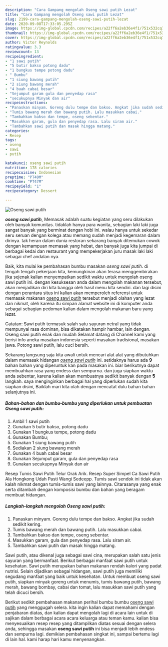 ```yaml
---
description: "Cara Gampang mengolah Oseng sawi putih Lezat"
title: "Cara Gampang mengolah Oseng sawi putih Lezat"
slug: 2199-cara-gampang-mengolah-oseng-sawi-putih-lezat
date: 2020-09-08T17:33:05.295Z
image: https://img-global.cpcdn.com/recipes/a22ff6a2eb36e4f1/751x532cq70/oseng-sawi-putih-foto-resep-utama.jpg
thumbnail: https://img-global.cpcdn.com/recipes/a22ff6a2eb36e4f1/751x532cq70/oseng-sawi-putih-foto-resep-utama.jpg
cover: https://img-global.cpcdn.com/recipes/a22ff6a2eb36e4f1/751x532cq70/oseng-sawi-putih-foto-resep-utama.jpg
author: Victor Reynolds
ratingvalue: 3.3
reviewcount: 13
recipeingredient:
- "1 sawi putih"
- "5 butir bakso potong dadu"
- "1 bungkus tempe potong dadu"
- " Bumbu"
- "1 siung bawang putih"
- "2 siung bawang merah"
- "4 buah cabai besar"
- "Sejumput garam gula dan penyedap rasa"
- "secukupnya Minyak dan air"
recipeinstructions:
- "Panaskan minyam. Goreng dulu tempe dan bakso. Angkat jika sudah sedikit kering."
- "Tumis bawang merah dan bawang putih. Lalu masukkan cabai."
- "Tambahkan bakso dan tempe, oseng sebentar."
- "Masukkan garam, gula dan penyedap rasa. Lalu siram air."
- "Tambahkan sawi putih dan masak hingga matang."
categories:
- Resep
tags:
- oseng
- sawi
- putih

katakunci: oseng sawi putih 
nutrition: 178 calories
recipecuisine: Indonesian
preptime: "PT40M"
cooktime: "PT47M"
recipeyield: "1"
recipecategory: Dessert

---
```



![Oseng sawi putih](https://img-global.cpcdn.com/recipes/a22ff6a2eb36e4f1/751x532cq70/oseng-sawi-putih-foto-resep-utama.jpg)

<b><i>oseng sawi putih</i></b>, Memasak adalah suatu kegiatan yang seru dilakukan oleh banyak komunitas. tidaklah hanya para wanita, sebagian laki laki juga sangat banyak yang berminat dengan hobi ini. walau hanya untuk sekedar seru seruan dengan kolega atau memang sudah menjadi kegemaran dalam dirinya. tak heran dalam dunia restoran sekarang banyak ditemukan cowok dengan kemampuan memasak yang hebat, dan banyak juga kita jumpai di berbagai kedai dan restaurant yang mempekerjakan juru masak laki laki sebagai chef andalan nya.

Baik, kita mulai ke pembahasan bumbu masakan <i>oseng sawi putih</i>. di tengah tengah pekerjaan kita, kemungkinan akan terasa menggembirakan jika sejenak kalian menyempatkan sedikit waktu untuk mengolah oseng sawi putih ini. dengan kesuksesan anda dalam mengolah makanan tersebut, akan menjadikan diri kita bangga oleh hasil menu kita sendiri. dan lagi disini dengan perantara situs ini kalian akan memperoleh referensi untuk memasak makanan <u>oseng sawi putih</u> tersebut menjadi olahan yang lezat dan nikmat, oleh karena itu simpan alamat website ini di komputer anda sebagai sebagian pedoman kalian dalam mengolah makanan baru yang lezat.

Catatan: Sawi putih termasuk salah satu sayuran netral yang tidak mempunyai rasa dominan, bisa dikatakan hampir hambar, lain dengan. Oseng sawi putih enak dan mudah Selamat datang di Channel kami yang berisi info aneka masakan indonesia seperti masakan tradisional, masakan jawa. Potong sawi putih, lalu cuci bersih.


Sekarang langsung saja kita awali untuk mencari alat alat yang dibutuhkan dalam memasak hidangan <u><i>oseng sawi putih</i></u> ini. setidaknya harus ada <b>9</b> bahan bahan yang diperuntuk kan pada masakan ini. biar berikutnya dapat membuahkan rasa yang endess dan sempurna. dan juga siapkan waktu anda sebentar, karena kalian akan membuatnya sedikit banyak dengan <b>5</b> langkah. saya menginginkan berbagai hal yang diperlukan sudah kita siapkan disini, Baiklah mari kita olah dengan mencatat dulu bahan bahan selanjutnya ini.

<!--inarticleads1-->

##### Bahan-bahan dan bumbu-bumbu yang diperlukan untuk pembuatan Oseng sawi putih:

1. Ambil 1 sawi putih
1. Gunakan 5 butir bakso, potong dadu
1. Gunakan 1 bungkus tempe, potong dadu
1. Gunakan  Bumbu;
1. Gunakan 1 siung bawang putih
1. Sediakan 2 siung bawang merah
1. Gunakan 4 buah cabai besar
1. Gunakan Sejumput garam, gula dan penyedap rasa
1. Gunakan secukupnya Minyak dan air


Resep Tumis Sawi Putih Telur Orak Arik. Resep Super Simpel Ca Sawi Putih Ala Hongkong Udah Pasti Wangi Sedeepp. Tumis sawi sendok ini tidak akan kalah nikmat dengan tumis-tumis sawi yang lainnya. Citarasanya yang enak serta ditambah dengan komposisi bumbu dan bahan yang beragam membuat hidangan. 

<!--inarticleads2-->

##### Langkah-langkah mengolah Oseng sawi putih:

1. Panaskan minyam. Goreng dulu tempe dan bakso. Angkat jika sudah sedikit kering.
1. Tumis bawang merah dan bawang putih. Lalu masukkan cabai.
1. Tambahkan bakso dan tempe, oseng sebentar.
1. Masukkan garam, gula dan penyedap rasa. Lalu siram air.
1. Tambahkan sawi putih dan masak hingga matang.


Sawi putih, atau dikenal juga sebagai sawi cina, merupakan salah satu jenis sayuran yang bermanfaat. Berikut berbagai manfaat sawi putih untuk kesehatan. Sawi putih merupakan bahan makanan rendah kalori yang padat nutrisi. Selain dijadikan sebagai hidangan, sawi putih juga memiliki segudang manfaat yang baik untuk kesehatan. Untuk membuat oseng sawi putih, siapkan minyak goreng untuk menumis, tumis bawang putih, bawang merah, bawang bombay, cabai dan tomat, lalu masukkan sawi putih yang telah dicuci bersih. 

Berikut sedikit pembahasan makanan perihal bumbu bumbu <u>oseng sawi putih</u> yang menggugah selera. kita ingin kalian dapat memahami dengan penjabaran diatas, dan kalian dapat mengolah lagi di acara lain untuk di sajikan dalam berbagai acara acara keluarga atau teman kamu. kalian bisa menyesuaikan resep resep yang ditampilkan diatas sesuai dengan selera anda, sehingga masakan <b>oseng sawi putih</b> ini bisa menjadi lebih endess dan sempurna lagi. demikian pembahasan singkat ini, sampai bertemu lagi di lain hal. kami harap hari kamu menyenangkan.
